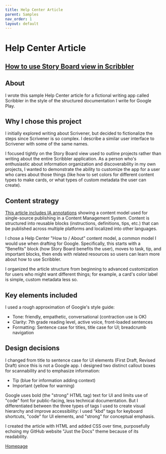 ```yaml
---
title: Help Center Article
parent: Samples
nav_order: 1
layout: default
---
```


# Help Center Article
<h2><a href="https://nellcgram.github.io/html/hc_scribbler_gram_sample.html" target="_blank" rel="noopener noreferrer">How to use Story Board view in Scribbler</a></h2>

<h2>About</h2>
<p>I wrote this sample Help Center article for a fictional writing app called Scribbler in the style of the structured documentation I write for Google Play.
</p>

<h2>Why I chose this project</h2>
<p>I initially explored writing about Scrivener, but decided to fictionalize the steps since Scrivener is so complex. I describe a similar user interface to Scrivener with some of the same names.</p>
<p>I focused tightly on the Story Board view used to outline projects rather than writing about the entire Scribbler application. As a person who's enthusiastic about information organization and discoverability in my own projects, I wanted to demonstrate the ability to customize the app for a user who cares about those things (like how to set colors for different content types to make cards, or what types of custom metadata the user can create).</p>

<h2>Content strategy</h2>
<p><a href="https://nellcgram.github.io/pdf/hc_scribbler.pdf" target="_blank" rel="noopener noreferrer">This article includes IA annotations</a> showing a content model used for single-source publishing in a Content Management System. Content is structured into reusable blocks (instructions, definitions, tips, etc.) that can be published across multiple platforms and localized into other languages.</p>
<p>I chose a Help Center "How to / About" content model, a common model I would use when drafting for Google. Specifically, this starts with a "Benefits" block (how Story Board benefits the user), moves to task, tip, and important blocks, then ends with related resources so users can learn more about how to use Scribbler.</p>
<p>I organized the article structure from beginning to advanced customization for users who might want different things; for example, a card's color label is simple, custom metadata less so.</p>

<h2>Key elements included</h2>
<p>I used a rough approximation of Google's style guide:</p>
<ul>
<li>Tone: friendly, empathetic, conversational (contraction use is OK)</li>
<li>Clarity: 7th grade reading level, active voice, front-loaded sentences</li>
<li>Formatting: Sentence case for titles, title case for UI; breadcrumb navigation</li>
</ul>

<h2>Design decisions</h2>
<p>I changed from title to sentence case for UI elements (First Draft, Revised Draft) since this is not a Google app. I designed  two distinct callout boxes for scannability and to emphasize information:
  <ul>
<li>Tip (blue for information adding context)</li>
<li>Important (yellow for warning)</li>
  </ul>
</p>
<p>Google uses bold (the "strong" HTML tag) text for UI and limits use of "code" font for public-facing, less technical documentation. But I differentiated between the three types of tags I used to create visual hierarchy and improve accessibility: I used "kbd" tags for keyboard shortcuts, "code" for UI elements, and "strong" for conceptual emphasis.</p>
<p>I created the article with HTML and added CSS over time, purposefully echoing my GitHub website "Just the Docs" theme because of its readability.</p>

<a href="https://nellcgram.github.io" target="_blank" rel="noopener noreferrer">Homepage</a>

